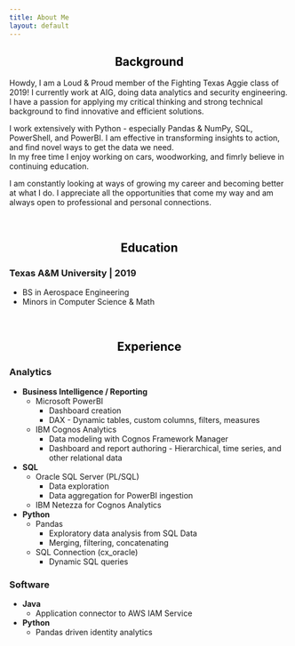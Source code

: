 ```yaml
---
title: About Me
layout: default
---
```

<center>
    <h2><a style="color: black">Background</a></h2>
</center>

Howdy, I am a Loud & Proud member of the Fighting Texas Aggie class of 2019! I currently work at AIG, doing data analytics and security engineering. I have a passion for applying my critical thinking and strong technical background to find innovative and efficient solutions.
<p></p>

I work extensively with Python - especially Pandas & NumPy, SQL, PowerShell, and PowerBI. I am effective in transforming insights to action, and find novel ways to get the data we need.
<br>
In my free time I enjoy working on cars, woodworking, and fimrly believe in continuing education.

<p></p>
I am constantly looking at ways of growing my career and becoming better at what I do. I appreciate all the opportunities that come my way and am always open to professional and personal connections.

<a><br></a>


<center>
    <h2><a style="color: black">Education</a></h2>
</center>

### Texas A&M University | 2019
- BS in Aerospace Engineering
- Minors in Computer Science & Math
<p></p>

<a><br></a>


<center>
    <h2><a style="color: black">Experience</a></h2>
</center>

### Analytics
-   **Business Intelligence / Reporting**
    - Microsoft PowerBI
        * Dashboard creation
        * DAX - Dynamic tables, custom columns, filters, measures
    -   IBM Cognos Analytics
        * Data modeling with Cognos Framework Manager
        * Dashboard and report authoring - Hierarchical, time series, and other relational data
-   **SQL**
    - Oracle SQL Server (PL/SQL)
        * Data exploration
        * Data aggregation for PowerBI ingestion
    - IBM Netezza for Cognos Analytics
-   **Python**
    - Pandas
        * Exploratory data analysis from SQL Data
        * Merging, filtering, concatenating
    - SQL Connection (cx_oracle)
        * Dynamic SQL queries

### Software
-   **Java**
    - Application connector to AWS IAM Service
-   **Python**
    - Pandas driven identity analytics
